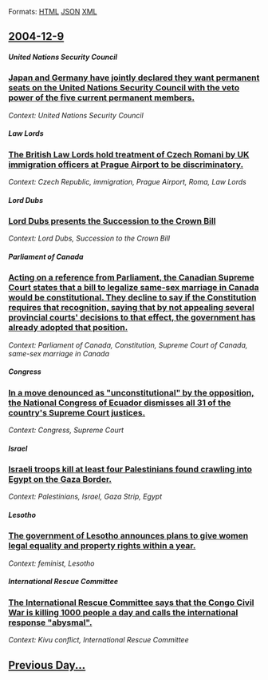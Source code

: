 
Formats: [HTML](2004/12/9/index.html)  [JSON](2004/12/9/index.json)  [XML](2004/12/9/index.xml)  

## [2004-12-9](/news/2004/12/9/index.md)

##### United Nations Security Council
### [ Japan and Germany have jointly declared they want permanent seats on the United Nations Security Council with the veto power of the five current permanent members.](/news/2004/12/9/japan-and-germany-have-jointly-declared-they-want-permanent-seats-on-the-united-nations-security-council-with-the-veto-power-of-the-five-cu.md)
_Context: United Nations Security Council_

##### Law Lords
### [ The British Law Lords hold treatment of Czech Romani by UK immigration officers at Prague Airport to be discriminatory. ](/news/2004/12/9/the-british-law-lords-hold-treatment-of-czech-romani-by-uk-immigration-officers-at-prague-airport-to-be-discriminatory.md)
_Context: Czech Republic, immigration, Prague Airport, Roma, Law Lords_

##### Lord Dubs
### [ Lord Dubs presents the Succession to the Crown Bill ](/news/2004/12/9/lord-dubs-presents-the-succession-to-the-crown-bill.md)
_Context: Lord Dubs, Succession to the Crown Bill_

##### Parliament of Canada
### [ Acting on a reference from Parliament, the Canadian Supreme Court states that a bill to legalize same-sex marriage in Canada would be constitutional. They decline to say if the Constitution requires that recognition, saying that by not appealing several provincial courts' decisions to that effect, the government has already adopted that position. ](/news/2004/12/9/acting-on-a-reference-from-parliament-the-canadian-supreme-court-states-that-a-bill-to-legalize-same-sex-marriage-in-canada-would-be-const.md)
_Context: Parliament of Canada, Constitution, Supreme Court of Canada, same-sex marriage in Canada_

##### Congress
### [ In a move denounced as "unconstitutional" by the opposition, the National Congress of Ecuador dismisses all 31 of the country's Supreme Court justices. ](/news/2004/12/9/in-a-move-denounced-as-unconstitutional-by-the-opposition-the-national-congress-of-ecuador-dismisses-all-31-of-the-country-s-supreme-cou.md)
_Context: Congress, Supreme Court_

##### Israel
### [ Israeli troops kill at least four Palestinians found crawling into Egypt on the Gaza Border. ](/news/2004/12/9/israeli-troops-kill-at-least-four-palestinians-found-crawling-into-egypt-on-the-gaza-border.md)
_Context: Palestinians, Israel, Gaza Strip, Egypt_

##### Lesotho
### [ The government of Lesotho announces plans to give women legal equality and property rights within a year. ](/news/2004/12/9/the-government-of-lesotho-announces-plans-to-give-women-legal-equality-and-property-rights-within-a-year.md)
_Context: feminist, Lesotho_

##### International Rescue Committee
### [ The International Rescue Committee says that the Congo Civil War is killing 1000 people a day and calls the international response "abysmal". ](/news/2004/12/9/the-international-rescue-committee-says-that-the-congo-civil-war-is-killing-1000-people-a-day-and-calls-the-international-response-abysmal.md)
_Context: Kivu conflict, International Rescue Committee_

## [Previous Day...](/news/2004/12/8/index.md)


